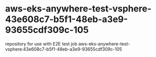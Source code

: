 # aws-eks-anywhere-test-vsphere-43e608c7-b5f1-48eb-a3e9-93655cdf309c-105
repository for use with E2E test job aws-eks-anywhere-test-vsphere:43e608c7-b5f1-48eb-a3e9-93655cdf309c-105
